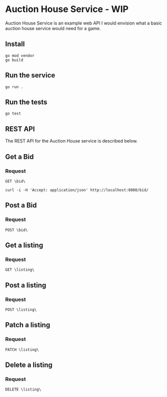 # Auction House Service - WIP

Auction House Service is an example web API I would envision what a basic auction house service would need for a game.

## Install

    go mod vendor
    go build

## Run the service

    go run .

## Run the tests

    go test

## REST API
The REST API for the Auction House service is described below.

## Get a Bid
### Request
```GET \bid\ ```

    curl -i -H 'Accept: application/json' http://localhost:8080/bid/

## Post a Bid
### Request
```POST \bid\ ```

## Get a listing
### Request
```GET \listing\ ```

## Post a listing
### Request
```POST \listing\ ```

## Patch a listing
### Request
```PATCH \listing\ ```

## Delete a listing
### Request
```DELETE \listing\ ```


